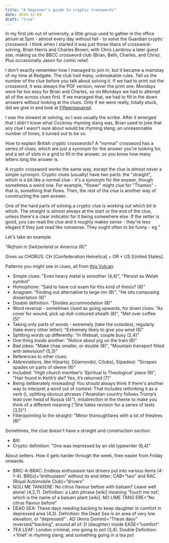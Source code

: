 ```yaml
---
title: "A beginner's guide to cryptic crosswords"
date: 2019-12-09
draft: "true"
---
```


In my first job out of university, a little group used to gather in the office atrium at 5pm - almost every day without fail - to solve the Guardian cryptic crossword. I think when I started it was just those titans of crossword-solving, Brian Harris and Charles Brown; with Chris Lambrou a later guest star, making us the BBCC crossword club (Brian, Beth, Charles, and Chris). Plus occasionally Jason for comic relief.

I don't exactly remember how I managed to join in, but it became a mainstay of my time at Redgate. The club had many, unbreakable rules. Tell us the number of the clue before you talk about solving it. If we had to print out the crossword, it was always the PDF version, never the print one. Mondays were far too easy for Brian and Charles, so on Mondays we had to attempt all of the across clues first. If we managed that, we had to fill in the down answers without looking at the clues. Only if we were really, totally stuck, did we give in and look at [Fifteensquared](https://www.fifteensquared.net/).

I was the slowest at solving, so I was usually the scribe. After it emerged that I didn't know what Cockney rhyming slang was, Brian used to joke that any clue I wasn't sure about would be rhyming slang; an unreasonable number of times, it turned out to be so.

How to explain British cryptic crosswords? A "normal" crossword has a series of clues, which are just a synonym for the answer you're looking for, and a set of slots in a grid to fill in the answer, so you know how many letters long the answer is.

A cryptic crossword works the same way, except the clue is almost never a simple synonym. Cryptic clues (usually) have two parts: the "straight", which is a bit like a normal clue - it's a synonym for the answer, though sometimes a weird one. For example, "flower" might clue for "Thames" - that is, something that flows. Then, the rest of the clue is another way of constructing the sam answer.

One of the hard parts of solving a cryptic clue is working out which bit is which. The straight is almost always at the start or the end of the clue, unless there's a clear indicator for it being somewhere else. If the setter is good, you can read the clue and it roughly makes sense - they're less elegant if they just read like nonsense. They ought often to be funny - eg "

Let's take an example.

*"Refrain in Switzerland or America (6)"*

Gives us CHORUS: CH [Confederation Helvetica] + OR + US [United States].

Patterns you might see in clues, all from [this Vulcan](https://www.theguardian.com/crosswords/cryptic/28076):

* Simple clues: "Even heavy metal is smoother (4,4)", "Persist as Welsh symbol"
* Homophone: "Said to have cut exam for this kind of thesis? (8)"
* Anagram: "Finding out alternative to large inn (8)", "He sits composing dissertation (6)"
* Double definition: "Divides accommodation (8)"
* Word reversal - sometimes clued as going upwards, for down clues: "As cover for wound, pick up dull-coloured sheath (8)", "Met over coffee (5)"
* Taking only parts of words - extremely (take the outsides), regularly (take every other letter): "Extremely likely to give you wind (8)"
* Splitting words up differently: "In lifeboat, couple busy (2,4)"
* One thing inside another: "Notice about pig on the train (6)"
* Bad jokes: "Make chap smaller, or double (8)", "Mountain transport fitted with television? (5,3)"
* References to other clues.
* Abbreviations, like H(earts), D(iamonds), C(lubs), S(pades): "Scrapes spades on parts of sleeve (6)"
* Included: "High church member‘s ‘Spiritual Is Theological’ piece (9)", "Hair found in Keith’s ale? Yes, it’s returned (7)"
* Being deliberately misleading! You should always think if there's another way to interpret a word out of context. That includes rethinking it as a verb (), splitting obvious phrases ("Anatolian country follows Trump’s lead over head of Russia (4)"), misdirection in the theme to make you think of a different meaning ("She hates revision for a series of tests (3,5)")
* Filler/pointing to the straight: "Minor thoroughfares with a lot of theatres (8)"

Sometimes, the clue doesn't have a straight and construction section:

* &lit:
* Cryptic definition: "One was impressed by an old typewriter (6,4)"

About setters. How it gets harder through the week, then easier from Friday onwards.


* BRIC-A-BRAC:	Endless enthusiasm taxi drivers put into various items (4-1-4). BRI[o]=”enthusiasm” without its end letter; CAB=”taxi” and RAC (Royal Automobile Club)=”drivers”
* NOLI ME TANGERE:	No citrus flavour before with balsam? Leave well alone! (4,2,7). Definition: a Latin phrase [wiki] meaning ‘Touch me not’, which is the name of a balsam plant [wiki]. NO LIME TANG ERE=”No citrus flavour before”
* DEAD SEA: These days needing backing to keep daughter in comfort in depressed area (4,3). Definition: the Dead Sea is an area of very low elevation, or “depressed” . AD (Anno Domini)=”These days” reversed/”backing”, around all of: D (daughter) inside EASE=”comfort”
* TEA LEAF:	London criminal, one going to pot (3,4). Double Definition: =’thief’ in rhyming slang; and something going in a tea pot
